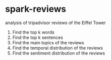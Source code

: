 # spark-reviews
analysis of tripadvisor reviews of the Eiffel Tower

1. Find the top k words
2. Find the top k sentences
3. Find the main topics of the reviews
4. Find the temporal distribution of the reviews
5. Find the sentiment distribution of the reviews
